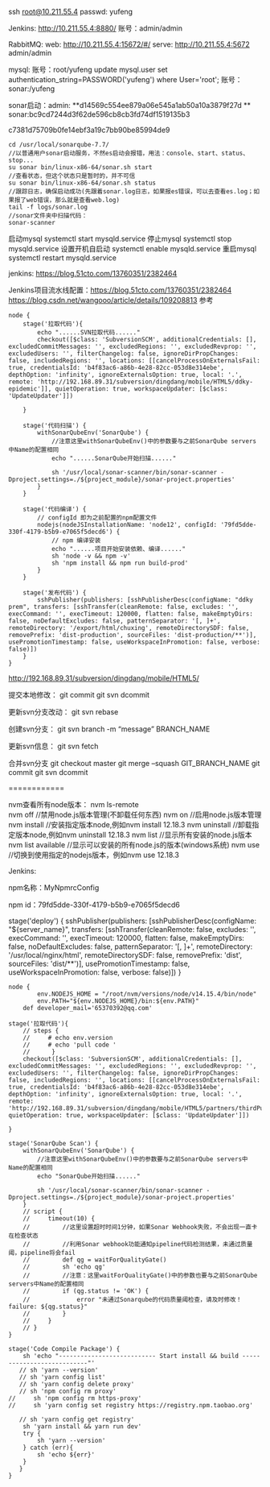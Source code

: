 ssh root@10.211.55.4
passwd: yufeng

Jenkins: http://10.211.55.4:8880/   账号：admin/admin

RabbitMQ: web: http://10.211.55.4:15672/#/   serve: http://10.211.55.4:5672     admin/admin  

mysql:
账号：root/yufeng
update mysql.user set authentication_string=PASSWORD('yufeng') where User='root';
账号：sonar:/yufeng

sonar启动：admin: **d14569c554ee879a06e545a1ab50a10a3879f27d **   sonar:bc9cd7244d3f62de596cb8cb3fd74df1519135b3

c7381d75709b0fe14ebf3a19c7bb90be85994de9

```
cd /usr/local/sonarqube-7.7/
//以普通用户sonar启动服务，不然es启动会报错，用法：console、start、status、stop...
su sonar bin/linux-x86-64/sonar.sh start
//查看状态，但这个状态只是暂时的，并不可信
su sonar bin/linux-x86-64/sonar.sh status
//跟踪日志，确保启动成功(先跟着sonar.log日志，如果报es错误，可以去查看es.log；如果报了web错误，那么就是查看web.log)
tail -f logs/sonar.log
//sonar文件夹中扫描代码：
sonar-scanner
```



启动mysql
systemctl start mysqld.service
停止mysql
systemctl stop mysqld.service
设置开机自启动
systemctl enable mysqld.service
重启mysql
systemctl restart mysqld.service



jenkins: https://blog.51cto.com/13760351/2382464

Jenkins项目流水线配置：https://blog.51cto.com/13760351/2382464  https://blog.csdn.net/wangooo/article/details/109208813 参考

```
node {
    stage('拉取代码'){
        echo "......SVN拉取代码......"
        checkout([$class: 'SubversionSCM', additionalCredentials: [], excludedCommitMessages: '', excludedRegions: '', excludedRevprop: '', excludedUsers: '', filterChangelog: false, ignoreDirPropChanges: false, includedRegions: '', locations: [[cancelProcessOnExternalsFail: true, credentialsId: 'b4f83ac6-a86b-4e28-82cc-053d8e314ebe', depthOption: 'infinity', ignoreExternalsOption: true, local: '.', remote: 'http://192.168.89.31/subversion/dingdang/mobile/HTML5/ddky-epidemic']], quietOperation: true, workspaceUpdater: [$class: 'UpdateUpdater']])
       
    }
    
    stage('代码扫描') {
        withSonarQubeEnv('SonarQube') {
            //注意这里withSonarQubeEnv()中的参数要与之前SonarQube servers中Name的配置相同
            echo "......SonarQube开始扫描......"
    
            sh '/usr/local/sonar-scanner/bin/sonar-scanner -Dproject.settings=./${project_module}/sonar-project.properties'
        }
    }
        
    stage('代码编译') {
        // configId 即为之前配置的npm配置文件
        nodejs(nodeJSInstallationName: 'node12', configId: '79fd5dde-330f-4179-b5b9-e7065f5decd6') {
            // npm 编译安装
            echo "......项目开始安装依赖、编译......"
            sh 'node -v && npm -v'
            sh 'npm install && npm run build-prod'
        }
    }   
    
    stage('发布代码') {
        sshPublisher(publishers: [sshPublisherDesc(configName: "ddky prem", transfers: [sshTransfer(cleanRemote: false, excludes: '', execCommand: '', execTimeout: 120000, flatten: false, makeEmptyDirs: false, noDefaultExcludes: false, patternSeparator: '[, ]+', remoteDirectory: '/export/html/chuxing', remoteDirectorySDF: false, removePrefix: 'dist-production', sourceFiles: 'dist-production/**')], usePromotionTimestamp: false, useWorkspaceInPromotion: false, verbose: false)])
    }
}
```







http://192.168.89.31/subversion/dingdang/mobile/HTML5/

提交本地修改：
git commit
git svn dcommit

更新svn分支改动：
git svn rebase

创建svn分支：
git svn branch -m “message” BRANCH_NAME

更新svn信息：
git svn fetch

合并svn分支
git checkout master
git merge –squash GIT_BRANCH_NAME
git commit
git svn dcommit





============


nvm查看所有node版本：
nvm ls-remote  
nvm off                     //禁用node.js版本管理(不卸载任何东西)
nvm on                      //启用node.js版本管理
nvm install <version>       //安装指定版本node,例如nvm install 12.18.3
nvm uninstall <version>     //卸载指定版本node,例如nvm uninstall 12.18.3 
nvm list                    //显示所有安装的node.js版本
nvm list available          //显示可以安装的所有node.js的版本(windows系统)
nvm use <version>           //切换到使用指定的nodejs版本，例如nvm use 12.18.3









Jenkins:

npm名称：MyNpmrcConfig

npm id：79fd5dde-330f-4179-b5b9-e7065f5decd6

stage('deploy') {
        sshPublisher(publishers: [sshPublisherDesc(configName: "${server_name}", transfers: [sshTransfer(cleanRemote: false, excludes: '', execCommand: '', execTimeout: 120000, flatten: false, makeEmptyDirs: false, noDefaultExcludes: false, patternSeparator: '[, ]+', remoteDirectory: '/usr/local/nginx/html', remoteDirectorySDF: false, removePrefix: 'dist', sourceFiles: 'dist/**')], usePromotionTimestamp: false, useWorkspaceInPromotion: false, verbose: false)])
    }

    node {
    		env.NODEJS_HOME = "/root/nvm/versions/node/v14.15.4/bin/node"
    		env.PATH="${env.NODEJS_HOME}/bin:${env.PATH}"
        def developer_mail='65370392@qq.com'
        
    stage('拉取代码'){
        // steps {
        //     # echo env.version
        //     # echo 'pull code '
        //      }
        checkout([$class: 'SubversionSCM', additionalCredentials: [], excludedCommitMessages: '', excludedRegions: '', excludedRevprop: '', excludedUsers: '', filterChangelog: false, ignoreDirPropChanges: false, includedRegions: '', locations: [[cancelProcessOnExternalsFail: true, credentialsId: 'b4f83ac6-a86b-4e28-82cc-053d8e314ebe', depthOption: 'infinity', ignoreExternalsOption: true, local: '.', remote: 'http://192.168.89.31/subversion/dingdang/mobile/HTML5/partners/thirdPublic']], quietOperation: true, workspaceUpdater: [$class: 'UpdateUpdater']])
       
    }
    
    stage('SonarQube Scan') {
        withSonarQubeEnv('SonarQube') {
            //注意这里withSonarQubeEnv()中的参数要与之前SonarQube servers中Name的配置相同
            echo "SonarQube开始扫描......"
    
            sh '/usr/local/sonar-scanner/bin/sonar-scanner -Dproject.settings=./${project_module}/sonar-project.properties'
        }
        // script {
        //     timeout(10) {
        //         //这里设置超时时间1分钟，如果Sonar Webhook失败，不会出现一直卡在检查状态
        //         //利用Sonar webhook功能通知pipeline代码检测结果，未通过质量阈，pipeline将会fail
        //         def qg = waitForQualityGate()
        //         sh 'echo qg'
        //         //注意：这里waitForQualityGate()中的参数也要与之前SonarQube servers中Name的配置相同
        //         if (qg.status != 'OK') {
        //             error "未通过Sonarqube的代码质量阈检查，请及时修改！failure: ${qg.status}"
        //         }
        //     }
        // }
    }
    
    stage('Code Compile Package') {
        sh 'echo "--------------------------- Start install && build ---------------------------"'
       // sh 'yarn --version'
       // sh 'yarn config list'
       // sh 'yarn config delete proxy'
       // sh 'npm config rm proxy'
    //     sh 'npm config rm https-proxy'
    //     sh 'yarn config set registry https://registry.npm.taobao.org'
    
       // sh 'yarn config get registry'
        sh 'yarn install && yarn run dev'
        try {
            sh 'yarn --version'
        } catch (err){
            sh 'echo ${err}'
        }
       }
    }
